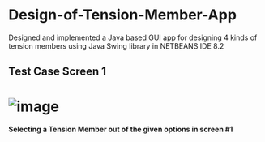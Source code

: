 # Design-of-Tension-Member-App
Designed and implemented a Java based GUI app for designing 4 kinds of tension members using Java Swing library in NETBEANS IDE 8.2
## Test Case Screen 1
# ![image](https://user-images.githubusercontent.com/121078997/210882382-3cf398b4-cba1-4c8f-b601-a9b944cb2bd5.png)
#### Selecting a Tension Member out of the given options in screen #1 


